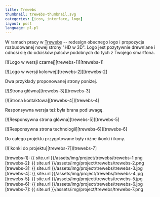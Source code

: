 ```yaml
---
title: Trewebs
thumbnail: trewebs-thumbnail.svg
categories: [icon, interface, logo]
layout: post
language: pl-pl
---
```


W ramach pracy w [Trewebs](http://trewebs.com) -- redesign obecnego logo i propozycja rozbudowanej nowej strony "HD w 3D". Logo jest pozytywnie drewniane i odnosi się do odcisków palców podobnych do tych z Twojego smartfona.

[![Logo w wersji czarnej][trewebs-1]][trewebs-1]

[![Logo w wersji kolorwej][trewebs-2]][trewebs-2]

Dwa przykłady proponowanej strony poniżej.

[![Strona główna][trewebs-3]][trewebs-3]

[![Strona kontaktowa][trewebs-4]][trewebs-4]

Responsywna wersja też była brana pod uwagę.

[![Responsywna strona główna][trewebs-5]][trewebs-5]

[![Responsywna strona technologii][trewebs-6]][trewebs-6]

Do całego projektu przygotowane były różne ikonki i ikony.

[![Ikonki do projektu][trewebs-7]][trewebs-7]

[trewebs-1]: {{ site.url }}/assets/img/project/trewebs/trewebs-1.png
[trewebs-2]: {{ site.url }}/assets/img/project/trewebs/trewebs-2.png
[trewebs-3]: {{ site.url }}/assets/img/project/trewebs/trewebs-3.jpg
[trewebs-4]: {{ site.url }}/assets/img/project/trewebs/trewebs-4.jpg
[trewebs-5]: {{ site.url }}/assets/img/project/trewebs/trewebs-5.jpg
[trewebs-6]: {{ site.url }}/assets/img/project/trewebs/trewebs-6.jpg
[trewebs-7]: {{ site.url }}/assets/img/project/trewebs/trewebs-7.png
